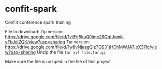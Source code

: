 # confit-spark
Conf.it conference spark training


File to download:
Zip version:
https://drive.google.com/file/d/1vjlFg5kuQ0jme2RQqtJqmk-vFbJdiZQK/view?usp=sharing
Tar version:
https://drive.google.com/file/d/1w8vNjaagQlzTQS31tHOhMWJA7_oX37Io/view?usp=sharing
Unzip the file `tar xvf file.tar.gz`

Make sure the file is unziped in the file of this project
